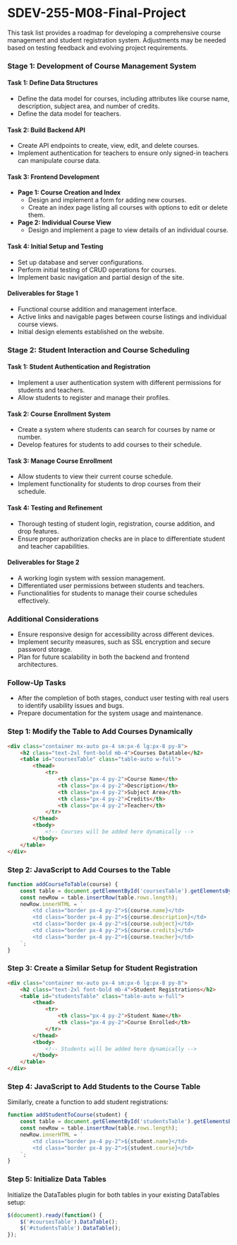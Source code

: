 # SDEV-255-M08-Final-Project
This task list provides a roadmap for developing a comprehensive course management and student registration system. Adjustments may be needed based on testing feedback and evolving project requirements.

### **Stage 1: Development of Course Management System**

#### **Task 1: Define Data Structures**
- Define the data model for courses, including attributes like course name, description, subject area, and number of credits.
- Define the data model for teachers.

#### **Task 2: Build Backend API**
- Create API endpoints to create, view, edit, and delete courses.
- Implement authentication for teachers to ensure only signed-in teachers can manipulate course data.

#### **Task 3: Frontend Development**
- **Page 1: Course Creation and Index**
  - Design and implement a form for adding new courses.
  - Create an index page listing all courses with options to edit or delete them.
- **Page 2: Individual Course View**
  - Design and implement a page to view details of an individual course.

#### **Task 4: Initial Setup and Testing**
- Set up database and server configurations.
- Perform initial testing of CRUD operations for courses.
- Implement basic navigation and partial design of the site.

#### **Deliverables for Stage 1**
- Functional course addition and management interface.
- Active links and navigable pages between course listings and individual course views.
- Initial design elements established on the website.

### **Stage 2: Student Interaction and Course Scheduling**

#### **Task 1: Student Authentication and Registration**
- Implement a user authentication system with different permissions for students and teachers.
- Allow students to register and manage their profiles.

#### **Task 2: Course Enrollment System**
- Create a system where students can search for courses by name or number.
- Develop features for students to add courses to their schedule.

#### **Task 3: Manage Course Enrollment**
- Allow students to view their current course schedule.
- Implement functionality for students to drop courses from their schedule.

#### **Task 4: Testing and Refinement**
- Thorough testing of student login, registration, course addition, and drop features.
- Ensure proper authorization checks are in place to differentiate student and teacher capabilities.

#### **Deliverables for Stage 2**
- A working login system with session management.
- Differentiated user permissions between students and teachers.
- Functionalities for students to manage their course schedules effectively.

### **Additional Considerations**
- Ensure responsive design for accessibility across different devices.
- Implement security measures, such as SSL encryption and secure password storage.
- Plan for future scalability in both the backend and frontend architectures.

### **Follow-Up Tasks**
- After the completion of both stages, conduct user testing with real users to identify usability issues and bugs.
- Prepare documentation for the system usage and maintenance.


### Step 1: Modify the Table to Add Courses Dynamically
```html
<div class="container mx-auto px-4 sm:px-6 lg:px-8 py-8">
    <h2 class="text-2xl font-bold mb-4">Courses Datatable</h2>
    <table id="coursesTable" class="table-auto w-full">
        <thead>
            <tr>
                <th class="px-4 py-2">Course Name</th>
                <th class="px-4 py-2">Description</th>
                <th class="px-4 py-2">Subject Area</th>
                <th class="px-4 py-2">Credits</th>
                <th class="px-4 py-2">Teacher</th>
            </tr>
        </thead>
        <tbody>
            <!-- Courses will be added here dynamically -->
        </tbody>
    </table>
</div>
```

### Step 2: JavaScript to Add Courses to the Table

```javascript
function addCourseToTable(course) {
    const table = document.getElementById('coursesTable').getElementsByTagName('tbody')[0];
    const newRow = table.insertRow(table.rows.length);
    newRow.innerHTML = `
        <td class="border px-4 py-2">${course.name}</td>
        <td class="border px-4 py-2">${course.description}</td>
        <td class="border px-4 py-2">${course.subject}</td>
        <td class="border px-4 py-2">${course.credits}</td>
        <td class="border px-4 py-2">${course.teacher}</td>
    `;
}
```

### Step 3: Create a Similar Setup for Student Registration

```html
<div class="container mx-auto px-4 sm:px-6 lg:px-8 py-8">
    <h2 class="text-2xl font-bold mb-4">Student Registrations</h2>
    <table id="studentsTable" class="table-auto w-full">
        <thead>
            <tr>
                <th class="px-4 py-2">Student Name</th>
                <th class="px-4 py-2">Course Enrolled</th>
            </tr>
        </thead>
        <tbody>
            <!-- Students will be added here dynamically -->
        </tbody>
    </table>
</div>
```

### Step 4: JavaScript to Add Students to the Course Table

Similarly, create a function to add student registrations:

```javascript
function addStudentToCourse(student) {
    const table = document.getElementById('studentsTable').getElementsByTagName('tbody')[0];
    const newRow = table.insertRow(table.rows.length);
    newRow.innerHTML = `
        <td class="border px-4 py-2">${student.name}</td>
        <td class="border px-4 py-2">${student.course}</td>
    `;
}
```

### Step 5: Initialize Data Tables

Initialize the DataTables plugin for both tables in your existing DataTables setup:

```javascript
$(document).ready(function() {
    $('#coursesTable').DataTable();
    $('#studentsTable').DataTable();
});
```
